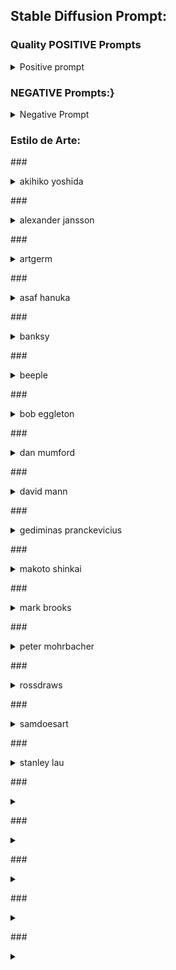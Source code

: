 ## Stable Diffusion Prompt:

### Quality POSITIVE Prompts
<details><summary>Positive prompt</summary>
- ultra detailed
- dynamic lighting
- post processed
- digital art
- sharp focus
- concept art
- blurred environment background
- extreme blur cherry blossoms background
- ultra detailed exposure
- elegant
- beautiful face
- high contrast
- high exposure
- realistic detailed face
- hyperrealism
- highly detailed face
- highly detailed
- beautiful
- smooth
- depth of field
- fullbody cyborg
- full-lenght portrait
- halfbody shot
- halfbody portrait
- symmetric
- steampunk
- cyberpunk
- cyborg
- intricate detailed
- hyperrealistic
- cinematic lighting
- artstation
- trending artstation
- ambient lighting
- stunning
- octane render
- 
</details>


### NEGATIVE Prompts:}
<details><summary>Negative Prompt</summary>
- bad anatomy
- blurry
- fuzzy
- disfigured
- misshaped
- mutant
- deformed
- bad art
- out of frame
- extra fingers,
- mutated hands,
- cloned face,
- ugly
- extra limbs
- bad anatomy
- gross proportions
- mutated hands
- long neck
- extra arms
- extra legs
- fused fingers
- missing legs
- missing arms
- bad anatomy
- bad proportions
- morbid
- mutilated
- duplicated
- 
</details>

### Estilo de Arte:

###<details><summary>akihiko yoshida</summary>![](https://static1.dualshockersimages.com/wordpress/wp-content/uploads/2013/12/AkihikoYoshida.jpg)</details>

###<details><summary>alexander jansson</summary>![](https://i.pinimg.com/originals/16/1d/5e/161d5ebe4ac6be46c42cf8b7c5a9f86c.jpg)</details>

###<details><summary>artgerm</summary>![](https://pro2-bar-s3-cdn-cf3.myportfolio.com/3a87c4599bde55ea6e62b2756c9e48ab/e0123144-4494-4dca-a9e3-469dae053cc5_rw_1920.jpg?h=1715fbe9aef8cc8d0f8d99c2a1c50492)</details>

###<details><summary>asaf hanuka</summary>![](https://i.pinimg.com/originals/f2/a7/85/f2a7850a68d7a23df399bbc3b8dfb189.jpg)</details>

###<details><summary>banksy</summary>![](https://www.art-insider.com/wp-content/uploads/2019/11/Banksy-1.jpg)</details>

###<details><summary>beeple</summary>![](https://cdn.decrypt.co/wp-content/uploads/2021/03/beeple-mike-winkelmann-everydays-gID_1.jpg)</details>

###<details><summary>bob eggleton</summary>![](https://www.writersofthefuture.com/wp-content/uploads/2018/12/WOTF-35-Poster_1000x667.jpg)</details>

###<details><summary>dan mumford</summary>![](https://i0.wp.com/bloody-disgusting.com/wp-content/uploads/2017/12/dan8.jpg?resize=1000%2C754)</details>

###<details><summary>david mann</summary>![](https://i.pinimg.com/originals/29/cd/4a/29cd4a8c947371b4b8d04ddc0c2a6fc1.jpg)</details>

###<details><summary>gediminas pranckevicius</summary>![](https://www.theinspiration.com/wp-content/uploads/gp-11-1140x864.webp)</details>

###<details><summary>makoto shinkai</summary>![](https://i.pinimg.com/originals/ae/5d/da/ae5dda4e2af981cdcd0da102f683f7e1.jpg)</details>

###<details><summary>mark brooks</summary>![](https://i.pinimg.com/originals/29/64/aa/2964aa594909565f9d158d4ababe2ef8.jpg)</details>

###<details><summary>peter mohrbacher</summary>![](http://www.sci-fi-o-rama.com/wp-content/uploads/2018/04/zuriel-high-res.png)</details>

###<details><summary>rossdraws</summary>![](https://images-wixmp-ed30a86b8c4ca887773594c2.wixmp.com/intermediary/f/b013e38f-b1f0-4193-8d90-acfeae93d61a/dccukho-e28b48c7-7212-4640-b406-eaabd0bd0a19.jpg/v1/fill/w_1024,h_577,q_70,strp/ana_by_rossdraws_dccukho-fullview.jpg)</details>

###<details><summary>samdoesart</summary>![](https://i.ytimg.com/vi/TyKJaZqobcM/maxresdefault.jpg)</details>

###<details><summary>stanley lau</summary>![](https://pro2-bar-s3-cdn-cf3.myportfolio.com/3a87c4599bde55ea6e62b2756c9e48ab/e365d4fb-4451-48fd-95d3-7398c97c76a1_rw_1920.jpg?h=9df250560c264c8fbcd17804664cfe1f)</details>

###<details><summary></summary>![]()</details>

###<details><summary></summary>![]()</details>

###<details><summary></summary>![]()</details>

###<details><summary></summary>![]()</details>

###<details><summary></summary>![]()</details>